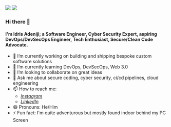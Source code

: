 <img src="https://github-readme-stats.vercel.app/api?username=alvacoder&show_icons=true&hide_border=true&theme=radical" />  <img src="https://github-readme-stats.vercel.app/api/top-langs/?username=alvacoder&show_icons=true&layout=compact&hide_border=true&theme=radical" />
### Hi there 👋

<!--
**alvacoder/alvacoder** is a ✨ _special_ ✨ repository because its `README.md` (this file) appears on your GitHub profile.
-->
#### I'm Idris Adeniji; a Software Engineer, Cyber Security Expert, aspiring DevOps/DevSecOps Engineer, Tech Enthusiast, Secure/Clean Code Advocate.

- 🔭 I’m currently working on building and shipping bespoke custom software solutions
- 🌱 I’m currently learning DevOps, DevSecOps, Web 3.0
- 👯 I’m looking to collaborate on great ideas
- 💬 Ask me about secure coding, cyber security, ci/cd pipelines, cloud engineering
- 📫 How to reach me: 
     - *[Instagram](https://instagram.com/alvacoder)*
     - *[LinkedIn](https://linkedin.com/in/idrisadeniji)*
- 😄 Pronouns: He/Him
- ⚡ Fun fact: I'm quite adventurous but mostly found indoor behind my PC Screen
